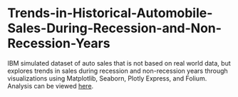 # Trends-in-Historical-Automobile-Sales-During-Recession-and-Non-Recession-Years
IBM simulated dataset of auto sales that is not based on real world data, but explores trends in sales during recession and non-recession years through visualizations using Matplotlib, Seaborn, Plotly Express, and Folium. 
Analysis can be viewed [here](https://github.com/c9onz/Trends-in-Historical-Automobile-Sales-During-Recession-and-Non-Recession-Years/blob/main/VIZ-DV0101EN-Final-Part1.ipynb).

